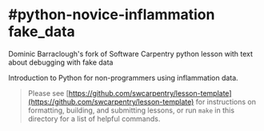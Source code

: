 #python-novice-inflammation fake_data
==========================
Dominic Barraclough's fork of Software Carpentry python lesson with text about debugging with fake data

Introduction to Python for non-programmers using inflammation data.

> Please see [https://github.com/swcarpentry/lesson-template](https://github.com/swcarpentry/lesson-template)
> for instructions on formatting, building, and submitting lessons,
> or run `make` in this directory for a list of helpful commands.
